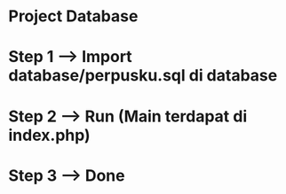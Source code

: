 # Project Database

# Step 1 --> Import database/perpusku.sql di database

# Step 2 --> Run (Main terdapat di index.php)

# Step 3 --> Done